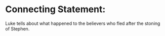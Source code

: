 # Connecting Statement:

Luke tells about what happened to the believers who fled after the stoning of Stephen.